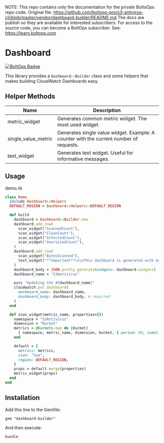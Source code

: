 <!-- note marker start -->
NOTE: This repo contains only the documentation for the private BoltsOps repo code.
Original file: https://github.com/boltops-pro/s3-antivirus-cli/blob/master/vendor/dashboard-builder/README.md
The docs are publish so they are available for interested subscribers.
For access to the source code, you can become a BoltOps subscriber.
See: https://learn.boltops.com

<!-- note marker end -->

# Dashboard

[![BoltOps Badge](https://img.boltops.com/boltops/badges/boltops-badge.png)](https://www.boltops.com)

This library provides a `Dashboard::Builder` class and some helpers that makes building CloudWatch Dashboards easy.

## Helper Methods

Name | Description
-- | ---
metric_widget | Generates common metric widget. The most used widget.
single_value_metric | Generates single value widget. Example: A counter with the current number of requests.
text_widget | Generates text widget. Useful for informative messages.

## Usage

demo.rb

```ruby
class Demo
  include Dashboard::Helpers
  DEFAULT_REGION = Dashboard::Helpers::DEFAULT_REGION

  def build
    dashboard = Dashboard::Builder.new
    dashboard.add_row(
      scan_widget("ScannedCount"),
      scan_widget("CleanCount"),
      scan_widget("InfectedCount"),
      scan_widget("OversizedCount"),
    )
    dashboard.add_row(
      scan_widget("BytesScanned"),
      text_widget("**Important**\n\nThis dashboard is generated with by s3-antivirus. Manual changes will be replaced."),
    )
    dashboard_body = JSON.pretty_generate(widgets: dashboard.widgets)
    dashboard_name = "S3Antivirus"

    puts "Updating the #{dashboard_name}"
    cloudwatch.put_dashboard(
      dashboard_name: dashboard_name,
      dashboard_body: dashboard_body, # required
    )
  end

  def scan_widget(metric_name, properties={})
    namespace = "S3Antivirus"
    dimension = "Bucket"
    metrics = @buckets.map do |bucket|
      [ namespace, metric_name, dimension, bucket, { period: 60, label: bucket } ]
    end

    default = {
      metrics: metrics,
      stat: "Sum",
      region: DEFAULT_REGION,
    }
    props = default.merge(properties)
    metric_widget(props)
  end
end
```
## Installation

Add this line to the Gemfile:

    gem "dashboard-builder"

And then execute:

    bundle
